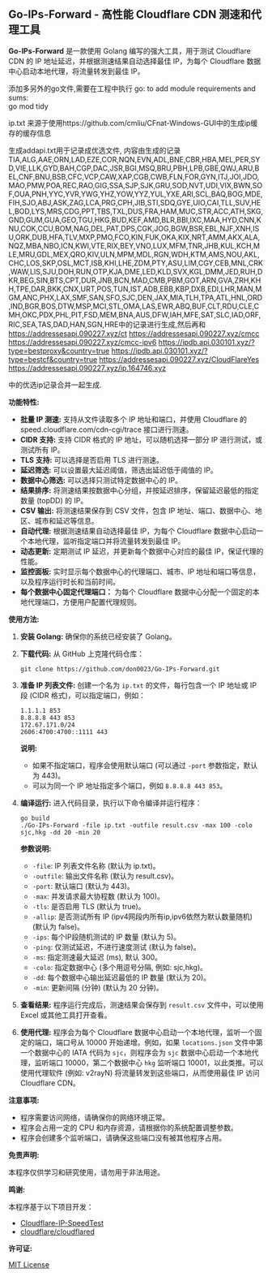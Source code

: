 ## Go-IPs-Forward - 高性能 Cloudflare CDN 测速和代理工具

**Go-IPs-Forward** 是一款使用 Golang 编写的强大工具，用于测试 Cloudflare CDN 的 IP 地址延迟，并根据测速结果自动选择最佳 IP，为每个 Cloudflare 数据中心启动本地代理，将流量转发到最佳 IP。

添加多另外的go文件,需要在工程中执行
go: to add module requirements and sums:      
        go mod tidy

ip.txt 来源于使用https://github.com/cmliu/CFnat-Windows-GUI中的生成ip缓存的缓存信息

生成addapi.txt用于记录成优选文件,
  内容由生成的记录TIA,ALG,AAE,ORN,LAD,EZE,COR,NQN,EVN,ADL,BNE,CBR,HBA,MEL,PER,SYD,VIE,LLK,GYD,BAH,CGP,DAC,JSR,BGI,MSQ,BRU,PBH,LPB,GBE,QWJ,ARU,BEL,CNF,BNU,BSB,CFC,VCP,CAW,XAP,CGB,CWB,FLN,FOR,GYN,ITJ,JOI,JDO,MAO,PMW,POA,REC,RAO,GIG,SSA,SJP,SJK,GRU,SOD,NVT,UDI,VIX,BWN,SOF,OUA,PNH,YYC,YVR,YWG,YHZ,YOW,YYZ,YUL,YXE,ARI,SCL,BAQ,BOG,MDE,FIH,SJO,ABJ,ASK,ZAG,LCA,PRG,CPH,JIB,STI,SDQ,GYE,UIO,CAI,TLL,SUV,HEL,BOD,LYS,MRS,CDG,PPT,TBS,TXL,DUS,FRA,HAM,MUC,STR,ACC,ATH,SKG,GND,GUM,GUA,GEO,TGU,HKG,BUD,KEF,AMD,BLR,BBI,IXC,MAA,HYD,CNN,KNU,COK,CCU,BOM,NAG,DEL,PAT,DPS,CGK,JOG,BGW,BSR,EBL,NJF,XNH,ISU,ORK,DUB,HFA,TLV,MXP,PMO,FCO,KIN,FUK,OKA,KIX,NRT,AMM,AKX,ALA,NQZ,MBA,NBO,ICN,KWI,VTE,RIX,BEY,VNO,LUX,MFM,TNR,JHB,KUL,KCH,MLE,MRU,GDL,MEX,QRO,KIV,ULN,MPM,MDL,RGN,WDH,KTM,AMS,NOU,AKL,CHC,LOS,SKP,OSL,MCT,ISB,KHI,LHE,ZDM,PTY,ASU,LIM,CGY,CEB,MNL,CRK,WAW,LIS,SJU,DOH,RUN,OTP,KJA,DME,LED,KLD,SVX,KGL,DMM,JED,RUH,DKR,BEG,SIN,BTS,CPT,DUR,JNB,BCN,MAD,CMB,PBM,GOT,ARN,GVA,ZRH,KHH,TPE,DAR,BKK,CNX,URT,POS,TUN,IST,ADB,EBB,KBP,DXB,EDI,LHR,MAN,MGM,ANC,PHX,LAX,SMF,SAN,SFO,SJC,DEN,JAX,MIA,TLH,TPA,ATL,HNL,ORD,IND,BGR,BOS,DTW,MSP,MCI,STL,OMA,LAS,EWR,ABQ,BUF,CLT,RDU,CLE,CMH,OKC,PDX,PHL,PIT,FSD,MEM,BNA,AUS,DFW,IAH,MFE,SAT,SLC,IAD,ORF,RIC,SEA,TAS,DAD,HAN,SGN,HRE中的记录进行生成,然后再和
  https://addressesapi.090227.xyz/ct
  https://addressesapi.090227.xyz/cmcc
  https://addressesapi.090227.xyz/cmcc-ipv6
  https://ipdb.api.030101.xyz/?type=bestproxy&country=true
  https://ipdb.api.030101.xyz/?type=bestcf&country=true
  https://addressesapi.090227.xyz/CloudFlareYes
  https://addressesapi.090227.xyz/ip.164746.xyz

  中的优选ip记录合并一起生成.


**功能特性:**

- **批量 IP 测速:** 支持从文件读取多个 IP 地址和端口，并使用 Cloudflare 的 speed.cloudflare.com/cdn-cgi/trace 接口进行测速。
- **CIDR 支持:** 支持 CIDR 格式的 IP 地址，可以随机选择一部分 IP 进行测试，或测试所有 IP。
- **TLS 支持:** 可以选择是否启用 TLS 进行测速。
- **延迟筛选:** 可以设置最大延迟阈值，筛选出延迟低于阈值的 IP。
- **数据中心筛选:** 可以选择只测试特定数据中心的 IP。
- **结果排序:** 将测速结果按数据中心分组，并按延迟排序，保留延迟最低的指定数量 (topDD) 的 IP。
- **CSV 输出:** 将测速结果保存到 CSV 文件，包含 IP 地址、端口、数据中心、地区、城市和延迟等信息。
- **自动代理:** 根据测速结果自动选择最佳 IP，为每个 Cloudflare 数据中心启动一个本地代理，监听指定端口并将流量转发到最佳 IP。
- **动态更新:** 定期测试 IP 延迟，并更新每个数据中心对应的最佳 IP，保证代理的性能。
- **监控面板:**  实时显示每个数据中心的代理端口、城市、IP 地址和端口等信息，以及程序运行时长和当前时间。
- **每个数据中心固定代理端口：** 为每个 Cloudflare 数据中心分配一个固定的本地代理端口，方便用户配置代理规则。


**使用方法:**

1. **安装 Golang:** 确保你的系统已经安装了 Golang。
2. **下载代码:** 从 GitHub 上克隆代码仓库：
    ```
    git clone https://github.com/don0023/Go-IPs-Forward.git
    ```
3. **准备 IP 列表文件:** 创建一个名为 `ip.txt` 的文件，每行包含一个 IP 地址或 IP 段 (CIDR 格式)，可以指定端口，例如：
    ```
    1.1.1.1 853
    8.8.8.8 443 853
    172.67.171.0/24
    2606:4700:4700::1111 443
    ```
    **说明:**

    - 如果不指定端口，程序会使用默认端口 (可以通过 `-port` 参数指定，默认为 443)。
    - 可以为同一个 IP 地址指定多个端口，例如 `8.8.8.8 443 853`。

4. **编译运行:** 进入代码目录，执行以下命令编译并运行程序：
    ```
    go build
    ./Go-IPs-Forward -file ip.txt -outfile result.csv -max 100 -colo sjc,hkg -dd 20 -min 20
    ```
    **参数说明:**
    - `-file`: IP 列表文件名称 (默认为 ip.txt)。
    - `-outfile`: 输出文件名称 (默认为 result.csv)。
    - `-port`: 默认端口 (默认为 443)。
    - `-max`: 并发请求最大协程数 (默认为 100)。
    - `-tls`: 是否启用 TLS (默认为 true)。
    - `-allip`: 是否测试所有 IP (ipv4网段内所有ip,ipv6依然为默认数量随机) (默认为 false)。
    - `-ips`: 每个IP段随机测试的 IP 数量 (默认为 5)。
    - `-ping`: 仅测试延迟，不进行速度测试 (默认为 false)。
    - `-ms`: 指定测速最大延迟 (ms), 默认 300。
    - `-colo`: 指定数据中心 (多个用逗号分隔,  例如: sjc,hkg)。
    - `-dd`: 每个数据中心输出延迟最低的 IP 数量 (默认为 20)。
    - `-min`: 更新间隔 (分钟) (默认为 20 分钟)。

5. **查看结果:** 程序运行完成后，测速结果会保存到 `result.csv` 文件中，可以使用 Excel 或其他工具打开查看。
6. **使用代理:** 程序会为每个 Cloudflare 数据中心启动一个本地代理，监听一个固定的端口，端口号从 10000 开始递增。例如，如果 `locations.json` 文件中第一个数据中心的 IATA 代码为 `sjc`，则程序会为 `sjc` 数据中心启动一个本地代理，监听端口 10000，第二个数据中心 `hkg` 监听端口 10001，以此类推。可以使用代理软件 (例如: v2rayN) 将流量转发到这些端口，从而使用最佳 IP 访问 Cloudflare CDN。


**注意事项:**

- 程序需要访问网络，请确保你的网络环境正常。
- 程序会占用一定的 CPU 和内存资源，请根据你的系统配置调整参数。
- 程序会创建多个监听端口，请确保这些端口没有被其他程序占用。


**免责声明:**

本程序仅供学习和研究使用，请勿用于非法用途。


**鸣谢:**

本程序基于以下项目开发：

- [Cloudflare-IP-SpeedTest](https://github.com/badafans/Cloudflare-IP-SpeedTest)
- [cloudflare/cloudflared](https://github.com/cloudflare/cloudflared)


**许可证:**

[MIT License](LICENSE)
